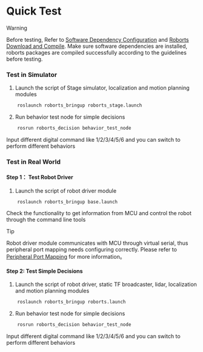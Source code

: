 # Quick Test

> [!Warning]
>
>Before testing, Refer to [Software Dependency Configuration](en/quick_start/setup_on_manifold2?id=software-dependency-configuration) and [Roborts Download and Compile](en/quick_start/setup_on_manifold2?id=roborts-download-and-compile). Make sure software dependencies are installed, roborts packages are compiled successfully according to the guidelines before testing.

### Test in Simulator

1. Launch the script of Stage simulator, localization and motion planning modules
```bash
    roslaunch roborts_bringup roborts_stage.launch
```

2. Run behavior test node for simple decisions
```bash
    rosrun roborts_decision behavior_test_node
```
Input different digital command like 1/2/3/4/5/6 and you can switch to perform different behaviors

### Test in Real World

#### Step 1： Test Robot Driver

1. Launch the script of robot driver module
```
    roslaunch roborts_bringup base.launch
```
Check the functionality to get information from MCU and control the robot through the command line tools

> [!Tip]
>
>Robot driver module communicates with MCU through virtual serial, thus peripheral port mapping needs configuring correctly. Please refer to [Peripheral Port Mapping](en/quick_start/setup_on_manifold2?id=peripheral-port-mapping) for more information。

#### Step 2: Test Simple Decisions

1. Launch the script of robot driver, static TF broadcaster, lidar, localization and motion planning modules
```bash
    roslaunch roborts_bringup roborts.launch
```

2. Run behavior test node for simple decisions
```bash
    rosrun roborts_decision behavior_test_node
```
Input different digital command like 1/2/3/4/5/6 and you can switch to perform different behaviors

